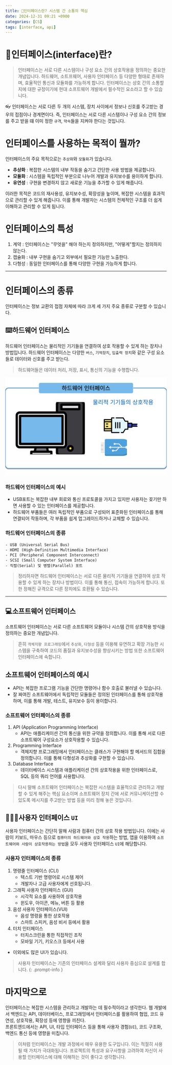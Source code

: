 ```yaml
---
title: 💬인터페이스란? 시스템 간 소통의 핵심
date: 2024-12-31 09:21 +0900
categories: [CS]
tags: [interface, api]
---
```




# 📜인터페이스(interface)란?

> 인터페이스는 서로 다른 시스템이나 구성 요소 간의 상호작용을 정의하는 중요한 개념입니다. 하드웨어, 소트프웨어, 사용자 인터페이스 등 다양한 형태로 존재하며, 효율적인 통신과 모듈화를 가능하게 합니다. 인터페이스는 상호 간의 소통할지에 대한 규정이기에 현대 소프트웨어 개발에서 필수적인 요소라고 할 수 있습니다.

👓 인터페이스는 서로 다른 두 개의 시스템, 장치 사이에서 정보나 신호를 주고받는 경우의 접점이나 경계면이다. 즉, 인터페이스는 서로 다른 시스템이나 구성 요소 간의 정보를 주고 받을 떄 이미 정한 `규격`, `약속`들을 지켜야 한다는 것입니다. 

# 인터페이스를 사용하는 목적이 뭘까?

인터페이스의 주요 목적으로는 `추상화`와 `모듈화`가 있습니다. 
- **추상화** : 복잡한 시스템의 내부 작동을 숨기고 간단한 사용 방법을 제공합니다. 
- **모듈화** : 시스템을 독립적인 부분으로 나누어 개발과 유지보수를 용이하게 합니다. 
- **유연성** : 구현을 변경하지 않고 새로운 기능을 추가할 수 있게 해줍니다. 

이러한 목적은 코드의 재사용성, 유지보수성, 확장성을 높이며, 복잡한 시스템을 효과적으로 관리할 수 있게 해줍니다. 이를 통해 개발자는 시스템의 전체적인 구조를 더 쉽게 이해하고 관리할 수 있게 됩니다.  

# 인터페이스의 특성
1. 계약 : 인터페이스는 "무엇을" 해야 하는지 정의하지만, "어떻게"할지는 정의하지 않는다. 
2. 캡슐화 : 내부 구현을 숨기고 외부에서 필요한 기능만 노출한다. 
3.  다형성 : 동일한 인터페이스를 통해 다양한 구현을 가능하게 합니다. 

--- 

# 인터페이스의 종류

인터페이스는 정보 교환의 접점 자체에 따라 크게 세 가지 주요 종류로 구분할 수 있습니다. 

## ⌨️하드웨어 인터페이스

하드웨어 인터페이스는 물리적인 기기들을 연결하여 상호 작용할 수 있게 하는 장치나 방법입니다. 하드웨어 인터페이스는 다양한  `버스`, `기억장치`, `입출력 장치`와 같은 구성 요소들로 데이터와 신호를 주고 받는다.
> 하드웨어들은 데이터 처리, 저장, 표시, 통신의 기능을 수행합니다.

![hardware](https://github.com/Euihyunee/euihyunee.github.io/blob/main/_posts/img/hardware_interface.png?raw=true)

### 하드웨어 인터페이스의 예시 

- USB포트는 복잡한 내부 회로와 통신 프로토콜을 가지고 있지만 사용자는 꽂기만 하면 사용할 수 있는 인터페이스를 제공합니다.
- 하드웨어 부품들은 여러 독립적인 부품으로 구성되어 표준화된 인터페이스를 통해 연결되어 작동하며, 각 부품을 쉽게 업그레이드하거나 교체할 수 있습니다. 
  
    
### 하드웨어 인터페이스의 종류 
    - USB (Universal Serial Bus)
    - HDMI (High-Definition Multimedia Interface)
    - PCI (Peripheral Component Interconnect)
    - SCSI (Small Computer System Interface)
    - 직렬(Serial) 및 병렬(Parallel) 포트

> 정리하자면 하드웨어 인터페이스는 서로 다른 물리적 기기들을 연결하여 상호 작용할 수 있게 하는 장치나 방법이다. 이를 통해 통신, 접속이 가능하게 합니다. 또한 정해진 규격으로 다른 장치에도 호환될 수 있습니다. 

--- 

## 💻소프트웨어 인터페이스

소프트웨어 인터페이스는 서로 다른 소프트웨어 모듈이나 시스템 간의 상호작용 방식을 정의하는 중요한 개념입니다. 

> 흔히 `객체지향 프로그래밍`에서 `추상화`, `다형성` 등을 이용해 유연하고 확장 가능한 시스템을 구축하여 코드의 품질과 유지보수성을 향상시키는 방법 또한 소프트웨어 인터페이스에 속합니다. 

## 소프트웨어 인터페이스의 예시 

- API는 복잡한 프로그램 기능을 간단한 명령어나 함수 호출로 불러낼 수 있습니다. 
- 잘 짜여진 소프트웨어에서 독립적인 모듈들은 정의된 인터페이스를 통해 상호작용하며, 이를 통해 개발, 테스트, 유지보수 등이 용이합니다. 

### 소프트웨어 인터페이스의 종류 

1. API (Application Programming Interface)
    - API는 애플리케이션 간의 통신을 위한 규약을 정의합니다. 이를 통해 서로 다른 소프트웨어 구성요소가 상호작용할 수 있습니다. 
2. Programming Interface 
    - 객체지향 프로그래밍에서 인터페이스는 클래스가 구현해야 할 메서드의 집합을 정의합니다. 이를 통해 다형성과 추상화를 구현할 수 있습니다. 
3. Database Interface
    - 데이터베이스 시스템과 애플리케이션 간의 상호작용을 위한 인터페이스로, SQL 등의 쿼리 언어를 사용합니다. 

> 다시 말해 소프트웨어 인터페이스는 복잡한 시스템을 효율적으로 관리하고 개발할 수 있게 해주는 핵심 요소이며 소프트웨어 장치 간에 서로 커뮤니케이션할 수 있도록 메시지를 주고받는 방법 등을 미리 정해 놓은 것입니다.


## 🧑🏻‍💻사용자 인터페이스 `UI`

사용자 인터페이스는 간단히 말해 사람과 컴퓨터 간의 상호 작용 방법입니다. 이에는 사람이 키보드, 마우스 등으로 `컴퓨터의 하드웨어와 상호 작용`하는 방법, 앱을 이용하여 `소프트웨어와 사람이 상호작용하는 방법`을 모두 사용자 인터페이스 `UI`에 해당합니다.


### 사용자 인터페이스의 종류 
1. 명령줄 인터페이스 (CLI)
    - 텍스트 기반 명령어로 시스템 제어
    - 개발자나 고급 사용자에게 선호됩니다. 
2. 그래픽 사용자 인터페이스 (GUI)
    - 시각적 요소를 사용하여 상호작용
    - 윈도우, 아이콘, 메뉴, 버튼 등 활용 
3. 음성 사용자 인터페이스(VUI)
    - 음성 명령을 통한 상호작용
    - 스마트 스피커, 음성 비서 등에서 활용
4. 터치 인터페이스 
    - 터치스크린을 통한 직접적인 조작
    - 모바일 기기, 키오스크 등에서 사용
- 이외에도 많은 UI가 있습니다.  


> 사용자 인터페이스는 기존의 인터페이스 설계와 달리 사용자 중심으로 설계를 합니다. 
{: .prompt-info }



# 마지막으로

인터페이스는 복잡한 시스템을 관리하고 개발하는 데 필수적이라고 생각한다. 웹 개발에서 백엔드는 API, 데이터베이스, 프로그래밍에서 인터페이스를 활용하여 협업, 코드 유연성, 상호작용, 확장성 등에 영향을 끼친다.  
프론트엔드에서는 API, UI, 타입 인터페이스 등을 통해 사용자 경험(`UI`), 코드 구조화, 백엔드 통신 등에 영향을 미칩니다.  

> 이처럼 인터페이스는 개발 과정에서 매우 유용한 도구입니다. 이는 적절히 사용될 때 가치가 극대화됩니다. 프로젝트의 특성과 요구사항을 고려하여 자신이 사용할 인터페이스에 대해 이해하는 것이 좋다고 생각합니다.
